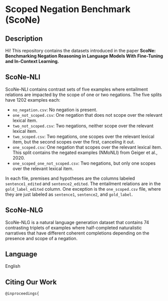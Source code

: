 # Scoped Negation Benchmark (ScoNe)

## Description

Hi! This repository contains the datasets introduced in the paper **ScoNe: Benchmarking Negation Reasoning in Language Models With Fine-Tuning and In-Context Learning.**

## ScoNe-NLI

ScoNe-NLI contains contrast sets of five examples where entailment relations are impacted by the scope of one or two negations. The five splits have 1202 examples each:

* `no_negation.csv`: No negation is present.
* `one_not_scoped.csv`: One negation that does not scope over the relevant lexical item. 
* `two_not_scoped.csv`: Two negations, neither scope over the relevant lexical item. 
* `two_scoped.csv`: Two negations, one scopes over the relevant lexical item, but the second scopes over the first, canceling it out. 
* `one_scoped.csv`: One negation that scopes over the relevant lexical item. This split contains the negated examples (NMoNLI) from Geiger et al., 2020.
* `one_scoped_one_not_scoped.csv`: Two negations, but only one scopes over the relevant lexical item.

In each file, premises and hypotheses are the columns labeled `sentence1_edited` and `sentence2_edited`. The entailment relations are in the `gold_label_edited` column. One exception is the `one_scoped.csv` file, where they are just labeled as `sentence1`, `sentence2`, and `gold_label`.

## ScoNe-NLG

ScoNe-NLG is a natural language generation dataset that contains 74 contrasting triplets of examples where half-completed naturalistic narratives that have different coherent completions depending on the presence and scope of a negation.

## Language

English

## Citing Our Work

````
@inproceedings{
````
